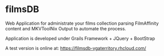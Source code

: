 # filmsDB
Web Application for administrate your films collection parsing FilmAffinity content and MKVToolNix Output to automate the process.

Application is developed under Grails Framework + JQuery + BootStrap

A test version is online at:
https://filmsdb-vgaterritory.rhcloud.com/
